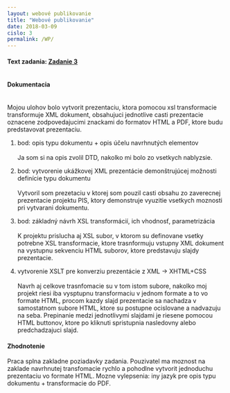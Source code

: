 ```yaml
---
layout: webové publikovanie
title: "Webové publikovanie"
date: 2018-03-09
cislo: 3
permalink: /WP/
---
```

#### Text zadania: <a href=" https://wiki.fiit.stuba.sk/study/bc/info/wp/2017-18/zadanie3/"> Zadanie 3</a> <br><br>

#### Dokumentacia

<br>
Mojou ulohov bolo vytvorit prezentaciu, ktora pomocou xsl transformacie transformuje XML dokument, obsahujuci jednotlive casti prezentacie
oznacene zodpovedajucimi znackami do formatov HTML a PDF, ktore budu predstavovat prezentaciu.

1. bod: opis typu dokumentu + opis účelu navrhnutých elementov
<br> <br>
Ja som si na opis zvolil DTD, nakolko mi bolo zo vsetkych nablyzsie.

2. bod: vytvorenie ukážkovej XML prezentácie demonštrujúcej možnosti definície typu dokumentu
<br><br>
Vytvoril som prezetaciu v ktorej som pouzil casti obsahu zo zaverecnej prezentacie projektu PIS, 
ktory demonstruje vyuzitie vsetkych moznosti pri vytvarani dokumentu.

3. bod: základný návrh XSL transformácií, ich vhodnosť, parametrizácia
<br><br>
K projektu prislucha aj XSL subor, v ktorom su definovane vsetky potrebne XSL transformacie, ktore trasnformuju vstupny
XML dokument na vystupnu sekvenciu HTML suborov, ktore predstavuju slajdy prezentacie.


4. vytvorenie XSLT pre konverziu prezentácie z XML -> XHTML+CSS
<br><br>
Navrh aj celkove trasnfomacie su v tom istom subore, nakolko moj projekt riesi iba vysptupnu transformaciu v jednom formate
a to vo formate HTML, procom kazdy slajd prezentacie sa nachadza v samostatnom subore HTML, ktore su postupne ocislovane a nadvazuju na seba. Prepinanie medzi jednotlivymi slajdami je riesene pomocou HTML buttonov, ktore po kliknuti spristupnia nasledovny alebo predchadzajuci slajd.

#### Zhodnotenie
Praca splna zakladne poziadavky zadania. Pouzivatel ma moznost na zaklade navrhnutej transfomacie 
rychlo a pohodlne vytvorit jednoduchu prezentaciu vo formate HTML. Mozne vylepsenia: iny jazyk pre opis typu dokumentu + transformacie do PDF.
